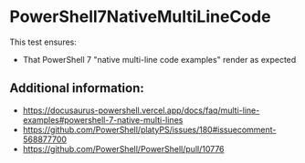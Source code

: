 # PowerShell7NativeMultiLineCode

This test ensures:

- That PowerShell 7 "native multi-line code examples" render as expected

## Additional information:

- https://docusaurus-powershell.vercel.app/docs/faq/multi-line-examples#powershell-7-native-multi-lines
- https://github.com/PowerShell/platyPS/issues/180#issuecomment-568877700
- https://github.com/PowerShell/PowerShell/pull/10776
